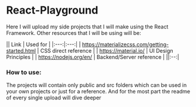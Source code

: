 # React-Playground
 
Here I will upload my side projects that I will make using the React Framework. Other resources that I will be using will be: 

|| Link | Used for |
|:---:|:---:|
| https://materializecss.com/getting-started.html | CSS direct reference | 
| https://material.io/ | UI Design Principles |
| https://nodejs.org/en/ | Backend/Server reference | ||:--:|

### How to use:
The projects will contain only public and src folders which can be used in your own projects or just for a reference. And for the most part the readme of every single upload will dive deeper

